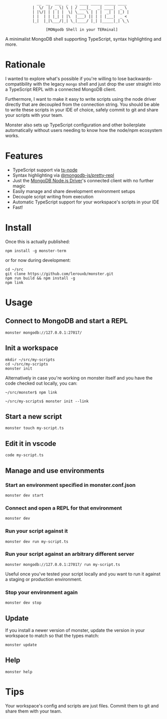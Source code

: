                   __  __  ___  _   _ ____ _____ _____ ____
                |  \/  |/ _ \| \ | / ___|_   _| ____|  _ \
                | |\/| | | | |  \| \___ \ | | |  _| | |_) |
                | |  | | |_| | |\  |___) || | | |___|  _ <
                |_|  |_|\___/|_| \_|____/ |_| |_____|_| \_\

                      [MONgodb Shell in your TERminal]

A minimalist MongoDB shell supporting TypeScript, syntax highlighting and more.

# Rationale

I wanted to explore what's possible if you're willing to lose
backwards-compatibility with the legacy `mongo` shell and just drop the user
straight into a TypeScript REPL with a connected MongoDB client.

Furthermore, I want to make it easy to write scripts using the node driver
directly that are decoupled from the connection string. You should be able to
write these scripts in your IDE of choice, safely commit to git and share your
scripts with your team.

Monster also sets up TypeScript configuration and other boilerplate automatically
without users needing to know how the node/npm ecosystem works.

# Features

- TypeScript support via [ts-node](https://github.com/TypeStrong/ts-node)
- Syntax highlighting via [@mongodb-js/pretty-repl](https://github.com/mongodb-js/pretty-repl)
- Just the [MongoDB Node.js Driver](https://github.com/mongodb/node-mongodb-native)'s connected client with no further magic
- Easily manage and share development environment setups
- Decouple script writing from execution
- Automatic TypeScript support for your workspace's scripts in your IDE
- Fast!

# Install

Once this is actually published:

```
npm install -g monster-term
```

or for now during development:

```
cd ~/src
git clone https://github.com/lerouxb/monster.git
npm run build && npm install -g
npm link
```

# Usage

## Connect to MongoDB and start a REPL

```
monster mongodb://127.0.0.1:27017/
```

## Init a workspace

```
mkdir ~/src/my-scripts
cd ~/src/my-scripts
monster init
```

Alternatively in case you're working on monster itself and you have the code
checked out locally, you can:

```
~/src/monster$ npm link
```

```
~/src/my-scripts$ monster init --link
```

## Start a new script

```
monster touch my-script.ts
```

## Edit it in vscode

```
code my-script.ts
```

## Manage and use environments

### Start an environment specified in monster.conf.json

```
monster dev start
```

### Connect and open a REPL for that environment

```
monster dev
```

### Run your script against it

```
monster dev run my-script.ts
```

### Run your script against an arbitrary different server

```
monster mongodb://127.0.0.1:27017/ run my-script.ts
```

Useful once you've tested your script locally and you want to run it against a
staging or production environment.

### Stop your environment again

```
monster dev stop
```

## Update

If you install a newer version of monster, update the version in your workspace to match so that the types match:

```
monster update
```

## Help

```
monster help
```

# Tips

Your workspace's config and scripts are just files. Commit them to git and share them with your team.
